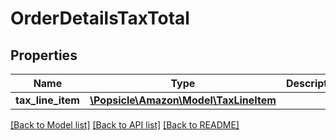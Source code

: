 # OrderDetailsTaxTotal

## Properties
Name | Type | Description | Notes
------------ | ------------- | ------------- | -------------
**tax_line_item** | [**\Popsicle\Amazon\Model\TaxLineItem**](TaxLineItem.md) |  | [optional] 

[[Back to Model list]](../../README.md#documentation-for-models) [[Back to API list]](../../README.md#documentation-for-api-endpoints) [[Back to README]](../../README.md)


